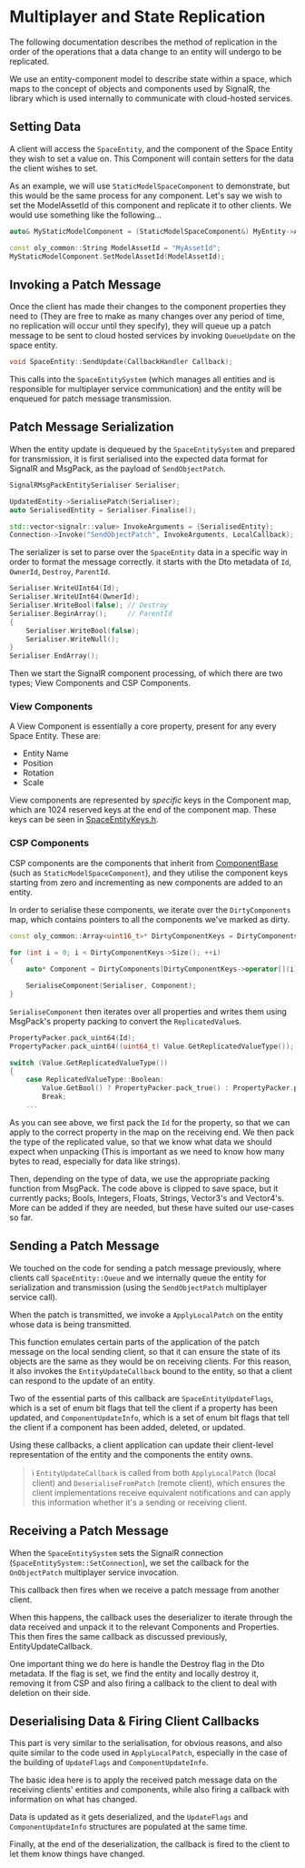 # Multiplayer and State Replication

The following documentation describes the method of replication in the order of the operations that a data change to an entity will undergo to be replicated.

We use an entity-component model to describe state within a space, which maps to the concept of objects and components used by SignalR, the library which is used internally to communicate with cloud-hosted services.

## Setting Data
A client will access the `SpaceEntity`, and the component of the Space Entity they wish to set a value on. This Component will contain setters for the data the client wishes to set.

As an example, we will use `StaticModelSpaceComponent` to demonstrate, but this would be the same process for any component. Let's say we wish to set the ModelAssetId of this component and replicate it to other clients. We would use something like the following...

```c++
auto& MyStaticModelComponent = (StaticModelSpaceComponent&) MyEntity->AddComponent(ComponentType::StaticModel);

const oly_common::String ModelAssetId = "MyAssetId";
MyStaticModelComponent.SetModelAssetId(ModelAssetId);
```

## Invoking a Patch Message

Once the client has made their changes to the component properties they need to (They are free to make as many changes over any period of time, no replication will occur until they specify), they will queue up a patch message to be sent to cloud hosted services by invoking `QueueUpdate` on the space entity.

```c++
void SpaceEntity::SendUpdate(CallbackHandler Callback);
```

This calls into the `SpaceEntitySystem` (which manages all entities and is responsible for multiplayer service communication) and the entity will be enqueued for patch message transmission.

## Patch Message Serialization

When the entity update is dequeued by the `SpaceEntitySystem` and prepared for transmission, it is first serialised into the expected data format for SignalR and MsgPack, as the payload of `SendObjectPatch`.

```c++
SignalRMsgPackEntitySerialiser Serialiser;

UpdatedEntity->SerialisePatch(Serialiser);
auto SerialisedEntity = Serialiser.Finalise();

std::vector<signalr::value> InvokeArguments = {SerialisedEntity};
Connection->Invoke("SendObjectPatch", InvokeArguments, LocalCallback);
```

The serializer is set to parse over the `SpaceEntity` data in a specific way in order to format the message correctly. it starts with the Dto metadata of `Id`, `OwnerId`, `Destroy`, `ParentId`.

```c++
Serialiser.WriteUInt64(Id);
Serialiser.WriteUInt64(OwnerId);
Serialiser.WriteBool(false); // Destroy
Serialiser.BeginArray();	 // ParentId
{
	Serialiser.WriteBool(false);
	Serialiser.WriteNull();
}
Serialiser.EndArray();
```

Then we start the SignalR component processing, of which there are two types; View Components and CSP Components.

### View Components

A View Component is essentially a core property, present for any every Space Entity. These are:

* Entity Name
* Position
* Rotation
* Scale

 View components are represented by _specific_ keys in the Component map, which are 1024 reserved keys at the end of the component map. These keys can be seen in [SpaceEntityKeys.h](https://github.com/magnopus-opensource/connected-spaces-platform/blob/develop/Library/src/Multiplayer/SpaceEntityKeys.h).

### CSP Components

CSP components are the components that inherit from [ComponentBase](https://github.com/magnopus-opensource/connected-spaces-platform/blob/develop/Library/include/CSP/Multiplayer/ComponentBase.h) (such as `StaticModelSpaceComponent`), and they utilise the component keys starting from zero and incrementing as new components are added to an entity.

In order to serialise these components, we iterate over the `DirtyComponents` map, which contains pointers to all the components we've marked as dirty.

```c++
const oly_common::Array<uint16_t>* DirtyComponentKeys = DirtyComponents.Keys();

for (int i = 0; i < DirtyComponentKeys->Size(); ++i)
{
    auto* Component = DirtyComponents[DirtyComponentKeys->operator[](i)].Component;

    SerialiseComponent(Serialiser, Component);
}
```

`SerialiseComponent` then iterates over all properties and writes them using MsgPack's property packing to convert the `ReplicatedValue`s.

```c++
PropertyPacker.pack_uint64(Id);
PropertyPacker.pack_uint64((uint64_t) Value.GetReplicatedValueType());

switch (Value.GetReplicatedValueType())
{
	case ReplicatedValueType::Boolean:
		Value.GetBool() ? PropertyPacker.pack_true() : PropertyPacker.pack_false();
		Break;
	...
```

As you can see above, we first pack the `Id` for the property, so that we can apply to the correct property in the map on the receiving end. We then pack the type of the replicated value, so that we know what data we should expect when unpacking (This is important as we need to know how many bytes to read, especially for data like strings).

Then, depending on the type of data, we use the appropriate packing function from MsgPack. The code above is clipped to save space, but it currently packs; Bools, Integers, Floats, Strings, Vector3's and Vector4's. More can be added if they are needed, but these have suited our use-cases so far.




## Sending a Patch Message
We touched on the code for sending a patch message previously, where clients call `SpaceEntity::Queue` and we internally queue the entity for serialization and transmission (using the `SendObjectPatch` multiplayer service call).

When the patch is transmitted, we invoke a `ApplyLocalPatch` on the entity whose data is being transmitted. 

This function emulates certain parts of the application of the patch message on the local sending client, so that it can ensure the state of its objects are the same as they would be on receiving clients. For this reason, it also invokes the `EntityUpdateCallback` bound to the entity, so that a client can respond to the update of an entity.

Two of the essential parts of this callback are `SpaceEntityUpdateFlags`, which is a set of enum bit flags that tell the client if a property has been updated, and `ComponentUpdateInfo`, which is a set of enum bit flags that tell the client if a component has been added, deleted, or updated.

Using these callbacks, a client application can update their client-level representation of the entity and the components the entity owns.

> ℹ️ `EntityUpdateCallback` is called from both `ApplyLocalPatch` (local client) and `DeserialiseFromPatch` (remote client), which ensures the client implementations receive equivalent notifications and can apply this information whether it's a sending or receiving client.

## Receiving a Patch Message

When the `SpaceEntitySystem` sets the SignalR connection (`SpaceEntitySystem::SetConnection`), we set the callback for the `OnObjectPatch` multiplayer service invocation.

This callback then fires when we receive a patch message from another client.

When this happens, the callback uses the deserializer to iterate through the data received and unpack it to the relevant Components and Properties. This then fires the same callback as discussed previously, EntityUpdateCallback.

One important thing we do here is handle the Destroy flag in the Dto metadata. If the flag is set, we find the entity and locally destroy it, removing it from CSP and also firing a callback to the client to deal with deletion on their side.

## Deserialising Data & Firing Client Callbacks

This part is very similar to the serialisation, for obvious reasons, and also quite similar to the code used in `ApplyLocalPatch`, especially in the case of the building of `UpdateFlags` and `ComponentUpdateInfo`.

The basic idea here is to apply the received patch message data on the receiving clients' entities and components, while also firing a callback with information on what has changed.

Data is updated as it gets deserialized, and the `UpdateFlags` and `ComponentUpdateInfo` structures are populated at the same time.

Finally, at the end of the deserialization, the callback is fired to the client to let them know things have changed.
